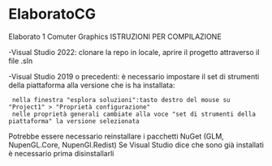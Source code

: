 # ElaboratoCG
Elaborato 1 Comuter Graphics
 ISTRUZIONI PER COMPILAZIONE
 
 -Visual Studio 2022: clonare la repo in locale, aprire il progetto attraverso il file .sln
 
 -Visual Studio 2019 o precedenti: è necessario impostare il set di strumenti della piattaforma alla versione che is ha installata:
 
     nella finestra "esplora soluzioni":tasto destro del mouse su "Project1" > "Proprietà configurazione" 
     nelle proprietà generali cambiate alla voce "set di strumenti della piattaforma" la versione selezionata


Potrebbe essere necessario reinstallare i pacchetti NuGet (GLM, NupenGL.Core, NupenGl.Redist)
Se Visual Studio dice che sono già installati è necessario prima disinstallarli
